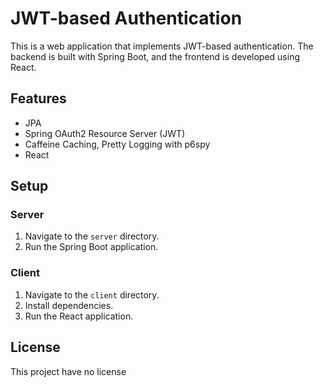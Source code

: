 # JWT-based Authentication

This is a web application that implements JWT-based authentication. The backend is built with Spring Boot, and the frontend is developed using React.

## Features
- JPA
- Spring OAuth2 Resource Server (JWT)
- Caffeine Caching, Pretty Logging with p6spy
- React

## Setup
### Server
1. Navigate to the `server` directory.
2. Run the Spring Boot application.

### Client
1. Navigate to the `client` directory.
2. Install dependencies.
3. Run the React application.

## License
This project have no license